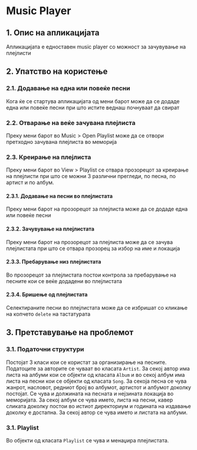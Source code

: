 ﻿# Music Player

## 1. Опис на апликацијата
Апликацијата е едноставен music player со можност за зачувување на плејлисти

## 2. Упатство на користење
### 2.1. Додавање на една или повеќе песни
Кога ќе се стартува апликацијата од мени барот може да се додаде една или повеќе песни при што истите веднаш почнуваат да свират

### 2.2. Отварање на веќе зачувана плејлиста
Преку мени барот во Music > Open Playlist може да се отвори претходно зачувана плејлиста во меморија

### 2.3. Креирање на плејлиста
Преку мени барот во View > Playlist се отвара прозорецот за креирање на плејлисти при што се можни 3 различни прегледи, по песна, по артист и по албум.

#### 2.3.1. Додавање на песни во плејлистата
Преку мени барот на прозорецот за плејлиста може да се додаде една или повеќе песни

#### 2.3.2. Зачувување на плејлистата
Преку мени барот на прозорецот за плејлиста може да се зачува плејлистата при што се отвара прозорец за избор на име и локација

#### 2.3.3. Пребарување низ плејлистата
Во прозорецот за плејлистата постои контрола за пребарување на песните кои се веќе додадени во плејлистата

#### 2.3.4. Бришење од плејлистата 
Селектираните песни во плејлистата може да се избришат со кликање на копчето `delete` на тастатурата

## 3. Претставување на проблемот
### 3.1. Податочни структури
Постојат 3 класи кои се користат за организирање на песните.
Податоците за авторите се чуваат во класата `Artist`. За секој автор има листа на албуми кои се објекти од класата `Album` и во секој албум има листа на песни кои се објекти од класата `Song`.
За секоја песна се чува жанрот, насловот, редниот број во албумот, артистот и албумот доколку постојат. Се чува и должината на песната и нејзината локација во меморијата.
За секој албум се чува името, листа на песни, кавер сликата доколку постои во истиот директориум и годината на издавање доколку е достапна.
За секој автор се чува името и листата на албуми.

### 3.1. Playlist
Во објекти од класата `Playlist` се чува и менаџира плејлистата.  